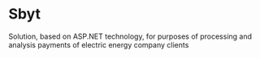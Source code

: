 # Sbyt
Solution, based on ASP.NET technology, for purposes of processing and analysis payments of electric energy company clients
